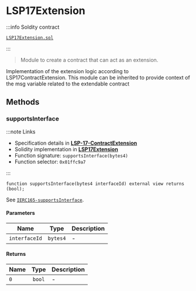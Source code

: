 # LSP17Extension

:::info Soldity contract

[`LSP17Extension.sol`](https://github.com/lukso-network/lsp-smart-contracts/blob/develop/contracts/LSP17ContractExtension/LSP17Extension.sol)

:::

> Module to create a contract that can act as an extension.

Implementation of the extension logic according to LSP17ContractExtension. This module can be inherited to provide context of the msg variable related to the extendable contract

## Methods

### supportsInterface

:::note Links

- Specification details in [**LSP-17-ContractExtension**](https://github.com/lukso-network/lips/tree/main/LSPs/LSP-17-ContractExtension.md#supportsinterface)
- Solidity implementation in [**LSP17Extension**](https://github.com/lukso-network/lsp-smart-contracts/blob/develop/contracts/LSP17ContractExtension/LSP17Extension.sol)
- Function signature: `supportsInterface(bytes4)`
- Function selector: `0x01ffc9a7`

:::

```solidity
function supportsInterface(bytes4 interfaceId) external view returns (bool);
```

See [`IERC165-supportsInterface`](#ierc165-supportsinterface).

#### Parameters

| Name          |   Type   | Description |
| ------------- | :------: | ----------- |
| `interfaceId` | `bytes4` | -           |

#### Returns

| Name |  Type  | Description |
| ---- | :----: | ----------- |
| `0`  | `bool` | -           |
